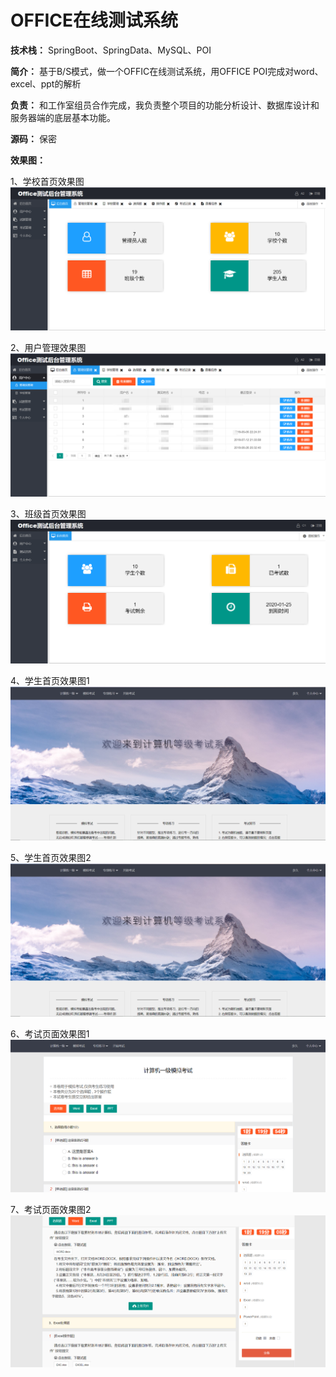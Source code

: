 # OFFICE在线测试系统 

**技术栈：**
SpringBoot、SpringData、MySQL、POI

**简介：**
基于B/S模式，做一个OFFIC在线测试系统，用OFFICE POI完成对word、excel、ppt的解析

**负责：**
和工作室组员合作完成，我负责整个项目的功能分析设计、数据库设计和服务器端的底层基本功能。

**源码：** 保密

**效果图：**

1、学校首页效果图
![这里写图片描述](https://github.com/jiaoxiangyu/videovPictures/blob/master/office/manage.png)

2、用户管理效果图
![这里写图片描述](https://github.com/jiaoxiangyu/videovPictures/blob/master/office/person.png)

3、班级首页效果图
![这里写图片描述](https://github.com/jiaoxiangyu/videovPictures/blob/master/office/class.png)

4、学生首页效果图1
![这里写图片描述](https://github.com/jiaoxiangyu/videovPictures/blob/master/office/index1.png)

5、学生首页效果图2
![这里写图片描述](https://github.com/jiaoxiangyu/videovPictures/blob/master/office/index1.png)

6、考试页面效果图1
![这里写图片描述](https://github.com/jiaoxiangyu/videovPictures/blob/master/office/exam.png)

7、考试页面效果图2
![这里写图片描述](https://github.com/jiaoxiangyu/videovPictures/blob/master/office/word.png)
